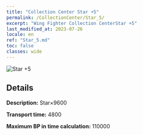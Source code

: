 ```yaml
---
title: "Collection Center Star +5"
permalink: /CollectionCenter/Star_5/
excerpt: "Wing Fighter Collection CenterStar +5"
last_modified_at: 2023-07-26
locale: en
ref: "Star_5.md"
toc: false
classes: wide
---
```



![Star +5](/images/cc/CC_Star_5.png)

## Details

  **Description:** Star×9600

  **Transport time:** 4800

  **Maximum BP in time calculation:** 110000

